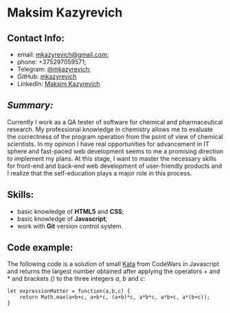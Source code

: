 # Maksim Kazyrevich

## Contact Info:

* email: mkazyrevich@gmail.com;
* phone: +375297059571;
* Telegram: [@mkazyrevich](https://t.me/mkazyrevich);
* GitHub: [mkazyrevich](https://github.com/mkazyrevich)
* LinkedIn: [Maksim Kazyrevich](https://www.linkedin.com/in/maksim-kazyrevich-53aa47167/)

## *Summary:*

Currently I work as a QA tester of software for chemical and pharmaceutical research. My professional knowledge in chemistry allows me to evaluate the correctness of the program operation from the point of view of chemical scientists. In my opinion I have real opportunities for advancement in IT sphere and fast-paced web development seems to me a promising direction to implement my plans.  At this stage, I want to master the necessary skills for front-end and back-end web development of user-friendly products and I realize that the self-education plays a major role in this process.

## Skills:
* basic knowledge of **HTML5** and **CSS**;
* basic knowledge of **Javascript**;
* work with **Git** version control system.

## Code example:
The following code is a solution of small [Kata](https://www.codewars.com/kata/5ae62fcf252e66d44d00008e) from CodeWars in Javascript and returns the largest number obtained after applying the operators + and * and brackets *()* to the three integers *a*, *b* and *c*:

    let expressionMatter = function(a,b,c) {
        return Math.max(a+b+c, a+b*c, (a+b)*c, a*b*c, a*b+c, a*(b+c));
    }
